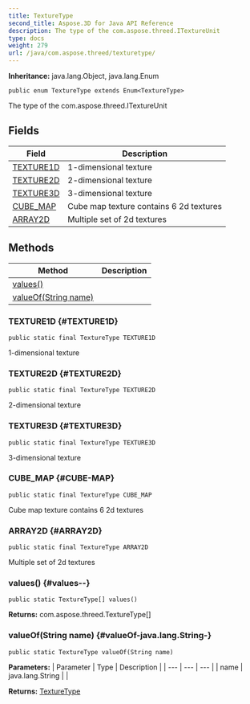 ```yaml
---
title: TextureType
second_title: Aspose.3D for Java API Reference
description: The type of the com.aspose.threed.ITextureUnit
type: docs
weight: 279
url: /java/com.aspose.threed/texturetype/
---
```


**Inheritance:**
java.lang.Object, java.lang.Enum
```
public enum TextureType extends Enum<TextureType>
```

The type of the com.aspose.threed.ITextureUnit
## Fields

| Field | Description |
| --- | --- |
| [TEXTURE1D](#TEXTURE1D) | 1-dimensional texture |
| [TEXTURE2D](#TEXTURE2D) | 2-dimensional texture |
| [TEXTURE3D](#TEXTURE3D) | 3-dimensional texture |
| [CUBE_MAP](#CUBE-MAP) | Cube map texture contains 6 2d textures |
| [ARRAY2D](#ARRAY2D) | Multiple set of 2d textures |
## Methods

| Method | Description |
| --- | --- |
| [values()](#values--) |  |
| [valueOf(String name)](#valueOf-java.lang.String-) |  |
### TEXTURE1D {#TEXTURE1D}
```
public static final TextureType TEXTURE1D
```


1-dimensional texture

### TEXTURE2D {#TEXTURE2D}
```
public static final TextureType TEXTURE2D
```


2-dimensional texture

### TEXTURE3D {#TEXTURE3D}
```
public static final TextureType TEXTURE3D
```


3-dimensional texture

### CUBE_MAP {#CUBE-MAP}
```
public static final TextureType CUBE_MAP
```


Cube map texture contains 6 2d textures

### ARRAY2D {#ARRAY2D}
```
public static final TextureType ARRAY2D
```


Multiple set of 2d textures

### values() {#values--}
```
public static TextureType[] values()
```




**Returns:**
com.aspose.threed.TextureType[]
### valueOf(String name) {#valueOf-java.lang.String-}
```
public static TextureType valueOf(String name)
```




**Parameters:**
| Parameter | Type | Description |
| --- | --- | --- |
| name | java.lang.String |  |

**Returns:**
[TextureType](../../com.aspose.threed/texturetype)
